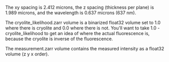 The xy spacing is 2.412 microns, the z spacing (thickness per plane) is 1.989 microns, and the wavelength is 0.637 microns (637 nm).

The cryolite_likelihood.zarr volume is a binarized float32 volume set to 1.0 where there is cryolite and 0.0 where there is not. You'll want to take 1.0 - cryolite_likelihood to get an idea of where the actual fluorescence is, because the cryolite is inverse of the fluorescence.

The measurement.zarr volume contains the measured intensity as a float32 volume (z y x order).
